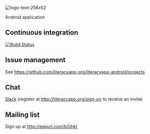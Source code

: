 ![logo-text-256x52](https://cloud.githubusercontent.com/assets/15718174/16346977/75b2f3b8-3a4a-11e6-85a0-2c3b6742b8a9.png)

Android application

## Continuous integration
[![Build Status](https://travis-ci.org/literacyapp-org/literacyapp-android.svg)](https://travis-ci.org/literacyapp-org/literacyapp-android)

## Issue management
See https://github.com/literacyapp-org/literacyapp-android/projects

## Chat
[Slack](https://literacyapp.slack.com/messages/team-development) (register at http://literacyapp.org/sign-on to receive an invite)

## Mailing list
Sign up at http://eepurl.com/bGihkr
